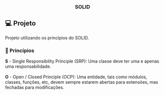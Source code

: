 <h3 align="center"> SOLID </h3>

## :computer: Projeto

Projeto utilizando os princípios do SOLID.

### :rocket: Princípios

<b>S</b> - Single Responsibility Principle (SRP): Uma classe deve ter uma e apenas uma responsabilidade. <br><br>
<b>O</b> - Open / Closed Principle (OCP): Uma entidade, tais como módulos, classes, funções, etc, devem sempre estarem abertas para extensões, mas fechadas para modificações.
